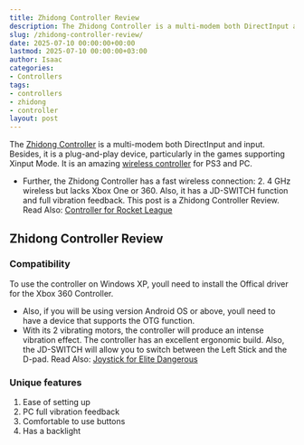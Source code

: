 ```yaml
---
title: Zhidong Controller Review
description: The Zhidong Controller is a multi-modem both DirectInput and input. Besides, it is a plug-and-play device, particularly in the games supporting Xinput Mode.
slug: /zhidong-controller-review/
date: 2025-07-10 00:00:00+00:00
lastmod: 2025-07-10 00:00:00+03:00
author: Isaac
categories:
- Controllers
tags:
- controllers
- zhidong
- controller
layout: post
---
```

The
[Zhidong Controller](https://www.amazon.com/dp/B01HBKLIJ8/?tag=p-policy-20)
is a multi-modem both DirectInput and input.
Besides, it is a plug-and-play device, particularly in the games supporting Xinput Mode. It is an amazing
[wireless controller](https://pestpolicy.com/)
for PS3 and PC.
- Further, the Zhidong Controller has a fast wireless connection: 2. 4 GHz wireless but lacks Xbox One or 360.
Also, it has a JD-SWITCH function and full vibration feedback. This post is a Zhidong Controller Review.
Read Also:
[Controller for Rocket League](https://pestpolicy.com/best-controller-for-rocket-league/)
## Zhidong Controller Review

### Compatibility
To use the controller on Windows XP, youll need to install the Offical driver for the Xbox 360 Controller.
- Also, if you will be using version Android OS or above, youll need to have a device that supports the OTG function.
- With its 2 vibrating motors, the controller will produce an intense vibration effect.
The controller has an excellent ergonomic build. Also, the JD-SWITCH will allow you to switch between the Left Stick and the D-pad.
Read Also:
[Joystick for Elite Dangerous](https://pestpolicy.com/best-joystick-for-elite-dangerous/)
### Unique features
1. Ease of setting up
2. PC full vibration feedback
3. Comfortable to use buttons
4. Has a backlight